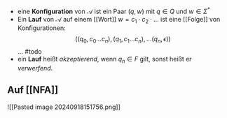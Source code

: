 - eine **Konfiguration** von $\mathcal{A}$ ist ein Paar $(q, w)$ mit $q \in Q$ und $w \in \Sigma^{*}$
- Ein **Lauf** von $\mathcal{A}$ auf einem [[Wort]] $w = c_{1}\cdot c_{2}\cdot ...$ ist eine [[Folge]] von Konfigurationen:
$$((q_{0}, c_{0}...c_{n}),(q_{1}, c_{1}...c_{n}), ...(q_{n}, \epsilon))$$
... #todo
- ein **Lauf** heißt _akzeptierend_, wenn $q_{n} \in F$ gilt, sonst heißt er _verwerfend_.

## Auf [[NFA]]
![[Pasted image 20240918151756.png]]